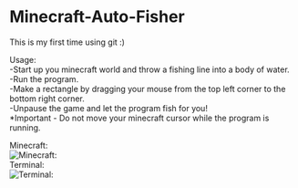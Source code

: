 # Minecraft-Auto-Fisher

This is my first time using git :)

Usage:                                                                        
-Start up you minecraft world and throw a fishing line into a body of water.                    
-Run the program.                                                       
-Make a rectangle by dragging your mouse from the top left corner to the bottom right corner.                                             
-Unpause the game and let the program fish for you!                                                       
*Important - Do not move your minecraft cursor while the program is running.

Minecraft:                                              
![Minecraft:](https://github.com/prerikoth/Kirb3-s-Minecraft-Auto-Fisher./blob/master/ezgif.com-video-to-gif%20(1).gif)                                  
Terminal:                                        
![Terminal:](https://github.com/prerikoth/Kirb3-s-Minecraft-Auto-Fisher./blob/master/ezgif.com-video-to-gif.gif)
